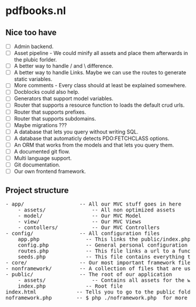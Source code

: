 # pdfbooks.nl

## Nice too have 
- [ ] Admin backend.
- [ ] Asset pipeline - We could minify all assets and place them afterwards in the plubic forlder.
- [ ] A better way to handle / and \ difference.
- [ ] A better way to handle Links. Maybe we can use the routes to generate static variables.
- [ ] More comments - Every class should at least be explained somewhere.
- [ ] Docblocks could also help.
- [ ] Generators that support model variables.
- [ ] Router that supports a resource function to loads the default crud urls.
- [ ] Router that supports prefixes.
- [ ] Router that supports subdomains.
- [ ] Maybe migrations ???
- [ ] A database that lets you query without writing SQL.
- [ ] A database that automaticly detects PDO:FETCHCLASS options.
- [ ] An ORM that works from the models and that lets you query them.
- [ ] A documented git flow.
- [ ] Multi language support.
- [ ] Git documentation.
- [ ] Our own frontend framework.

## Project structure
<!-- You can not trust tabs here for a correct result so we use spaces instead -->
<pre>
- app/                  -- All our MVC stuff goes in here
    - assets/               -- All non optimized assets
    - model/                -- Our MVC Model
    - view/                 -- Our MVC Views 
    - contollers/           -- Our MVC Controllers 
- config/               -- All configuration files
    app.php               -- This links the public/index.php to the framework
    config.php            -- General personal configuration for your installation
    routes.php            -- This file links a url to a function in a controller
    seeds.php             -- This file contains everything to rebuild the database
- core/                 -- Our most important framework files
- nonframework/         -- A collection of files that are used in the generators
- public/               -- The root of our application
    - assets/               -- Contains all assets for the web-application
    index.php             -- Root file
index.html             -- Tells you to go to the public folder
noframework.php        -- $ php ./noframework.php  for more info about this tool
</pre>